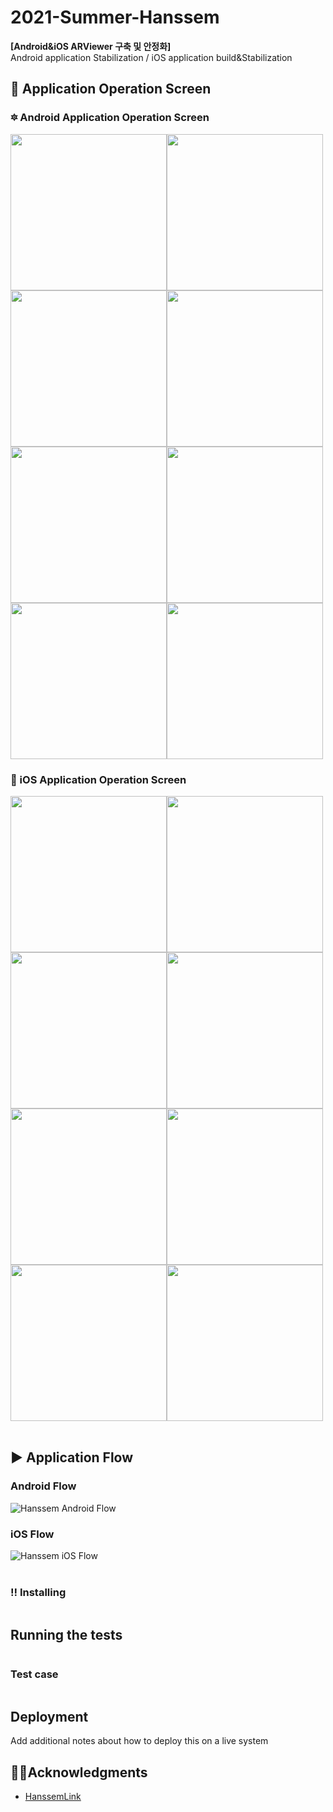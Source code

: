 # 2021-Summer-Hanssem

**[Android&iOS ARViewer 구축 및 안정화]**  
Android application Stabilization / iOS application build&Stabilization<br>


## 📱 Application Operation Screen
### 🔯 Android Application Operation Screen
<img src = "image/a1.png" width ="250" /><img src = "image/a2.png" width ="250" /><img src = "image/a3.png" width ="250" /><img src = "image/a4.png" width ="250" /><br>
<img src = "image/a5.png" width ="250" /><img src = "image/a6.png" width ="250" /><img src = "image/a7.png" width ="250" /><img src = "image/a8.png" width ="250" /><br>

### 🍎 iOS Application Operation Screen
<img src = "image/i1.png" width ="250" /><img src = "image/i2.png" width ="250" /><img src = "image/i3.png" width ="250" /><img src = "image/i4.png" width ="250" /><br>
<img src = "image/i5.png" width ="250" /><img src = "image/i6.png" width ="250" /><img src = "image/i7.png" width ="250" /><img src = "image/i8.png" width ="250" /><br><br>



## ▶ Application Flow
### Android Flow
![Hanssem Android Flow](/image/Android_Flow.png)<br>
### iOS Flow
![Hanssem iOS Flow](/image/iOS_Flow.png)<br><br>




### ‼ Installing 

```

```

## Running the tests 



```

```

### Test case

```

```

## Deployment 

Add additional notes about how to deploy this on a live system 




## 🤝🏻Acknowledgments

* [HanssemLink](https://github.com/ddllttmmddwwnnAccount)
